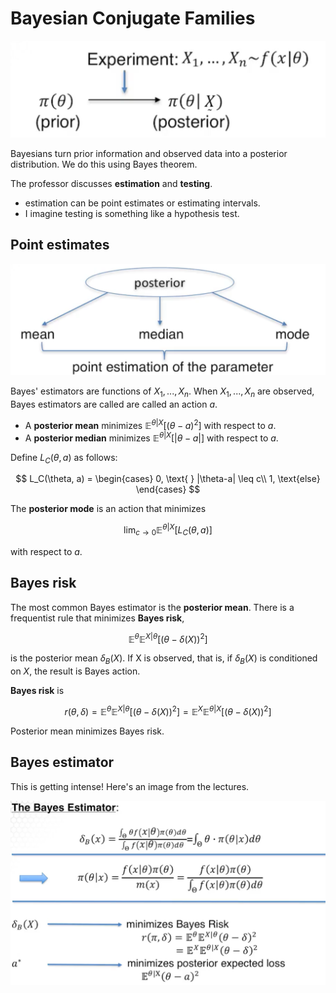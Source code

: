# Bayesian Conjugate Families

![](./images/bayesian-prior-posterior.png)

Bayesians turn prior information and observed data into a posterior distribution. We do this using Bayes theorem.

The professor discusses **estimation** and **testing**.

- estimation can be point estimates or estimating intervals.
- I imagine testing is something like a hypothesis test.

## Point estimates

![](./images/posterior-estimates.png)

Bayes' estimators are functions of $X_1,...,X_n$. When $X_1,...,X_n$ are observed, Bayes estimators are called are called an action $a$.

- A **posterior mean** minimizes $\mathbb{E}^{\theta|X}[(\theta - a)^2]$ with respect to $a$.
- A **posterior median** minimizes $\mathbb{E}^{\theta|X}[|\theta - a|]$ with respect to $a$.

Define $L_C(\theta, a)$ as follows:

$$
L_C(\theta, a) = \begin{cases}
0, \text{ } |\theta-a| \leq c\\
1, \text{else}
\end{cases}
$$

The **posterior mode** is an action that minimizes

$$\lim_{c \rightarrow 0}\mathbb{E}^{\theta|X}[L_C(\theta, a)]$$

with respect to $a$.

## Bayes risk

The most common Bayes estimator is the **posterior mean**. There is a frequentist rule that minimizes **Bayes risk**,

$$\mathbb{E}^\theta\mathbb{E}^{X|\theta}[(\theta - \delta(X))^2]$$

is the posterior mean $\delta_B(X)$. If X is observed, that is, if $\delta_B(X)$ is conditioned on $X$, the result is Bayes action.

**Bayes risk** is

$$r(\theta, \delta) = \mathbb{E}^\theta\mathbb{E}^{X|\theta}[(\theta - \delta(X))^2]=\mathbb{E}^X\mathbb{E}^{\theta|X}[(\theta - \delta(X))^2]$$

Posterior mean minimizes Bayes risk.

## Bayes estimator

This is getting intense! Here's an image from the lectures.

![](./images/bayes-estimator.png)
